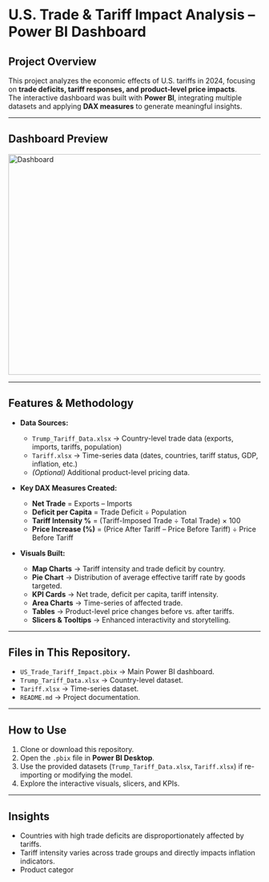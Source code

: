 # U.S. Trade & Tariff Impact Analysis – Power BI Dashboard

## Project Overview
This project analyzes the economic effects of U.S. tariffs in 2024, focusing on **trade deficits, tariff responses, and product-level price impacts**.  
The interactive dashboard was built with **Power BI**, integrating multiple datasets and applying **DAX measures** to generate meaningful insights.  

---

## Dashboard Preview
<img width="777" height="440" alt="Dashboard" src="https://github.com/user-attachments/assets/21f8ea3f-7ccc-43ee-8ca3-b4d120b2b09e" />



---

## Features & Methodology
- **Data Sources:**  
  - `Trump_Tariff_Data.xlsx` → Country-level trade data (exports, imports, tariffs, population)  
  - `Tariff.xlsx` → Time-series data (dates, countries, tariff status, GDP, inflation, etc.)  
  - *(Optional)* Additional product-level pricing data.  

- **Key DAX Measures Created:**  
  - **Net Trade** = Exports – Imports  
  - **Deficit per Capita** = Trade Deficit ÷ Population  
  - **Tariff Intensity %** = (Tariff-Imposed Trade ÷ Total Trade) × 100  
  - **Price Increase (%)** = (Price After Tariff – Price Before Tariff) ÷ Price Before Tariff  

- **Visuals Built:**  
  - **Map Charts** → Tariff intensity and trade deficit by country.
  - **Pie Chart** → Distribution of average effective tariff rate by goods targeted. 
  - **KPI Cards** → Net trade, deficit per capita, tariff intensity.  
  - **Area Charts** → Time-series of affected trade.  
  - **Tables** → Product-level price changes before vs. after tariffs.  
  - **Slicers & Tooltips** → Enhanced interactivity and storytelling.  

---

## Files in This Repository.
- `US_Trade_Tariff_Impact.pbix` → Main Power BI dashboard.  
- `Trump_Tariff_Data.xlsx` → Country-level dataset.  
- `Tariff.xlsx` → Time-series dataset.    
- `README.md` → Project documentation.  

---

## How to Use
1. Clone or download this repository.  
2. Open the `.pbix` file in **Power BI Desktop**.  
3. Use the provided datasets (`Trump_Tariff_Data.xlsx`, `Tariff.xlsx`) if re-importing or modifying the model.  
4. Explore the interactive visuals, slicers, and KPIs.  

---

## Insights
- Countries with high trade deficits are disproportionately affected by tariffs.  
- Tariff intensity varies across trade groups and directly impacts inflation indicators.  
- Product categor

